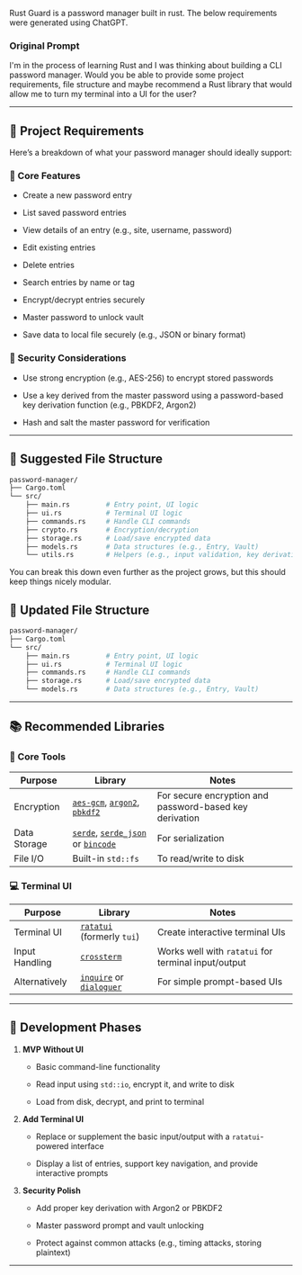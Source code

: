 Rust Guard is a password manager built in rust. The below requirements were generated using ChatGPT.

### Original Prompt
I'm in the process of learning Rust and I was thinking about building a CLI password manager. Would you be able to provide some project requirements, file structure and maybe recommend a Rust library that would allow me to turn my terminal into a UI for the user?

---

## 🚧 Project Requirements

Here’s a breakdown of what your password manager should ideally support:

### 🎯 Core Features

-  Create a new password entry
    
-  List saved password entries
    
-  View details of an entry (e.g., site, username, password)
    
-  Edit existing entries
    
-  Delete entries
    
-  Search entries by name or tag
    
-  Encrypt/decrypt entries securely
    
-  Master password to unlock vault
    
-  Save data to local file securely (e.g., JSON or binary format)
    

### 🔐 Security Considerations

- Use strong encryption (e.g., AES-256) to encrypt stored passwords
    
- Use a key derived from the master password using a password-based key derivation function (e.g., PBKDF2, Argon2)
    
- Hash and salt the master password for verification
    

---

## 🧱 Suggested File Structure

```bash
password-manager/
├── Cargo.toml
└── src/
    ├── main.rs         # Entry point, UI logic
    ├── ui.rs           # Terminal UI logic
    ├── commands.rs     # Handle CLI commands
    ├── crypto.rs       # Encryption/decryption
    ├── storage.rs      # Load/save encrypted data
    ├── models.rs       # Data structures (e.g., Entry, Vault)
    └── utils.rs        # Helpers (e.g., input validation, key derivation)
```

You can break this down even further as the project grows, but this should keep things nicely modular.

## 🧱 Updated File Structure

```bash
password-manager/
├── Cargo.toml
└── src/
    ├── main.rs         # Entry point, UI logic
    ├── ui.rs           # Terminal UI logic
    ├── commands.rs     # Handle CLI commands
    ├── storage.rs      # Load/save encrypted data
    └── models.rs       # Data structures (e.g., Entry, Vault)
```

---

## 📚 Recommended Libraries

### 🧰 Core Tools

|Purpose|Library|Notes|
|---|---|---|
|Encryption|[`aes-gcm`](https://crates.io/crates/aes-gcm), [`argon2`](https://crates.io/crates/argon2), [`pbkdf2`](https://crates.io/crates/pbkdf2)|For secure encryption and password-based key derivation|
|Data Storage|[`serde`](https://crates.io/crates/serde), [`serde_json`](https://crates.io/crates/serde_json) or [`bincode`](https://crates.io/crates/bincode)|For serialization|
|File I/O|Built-in `std::fs`|To read/write to disk|

### 💻 Terminal UI

|Purpose|Library|Notes|
|---|---|---|
|Terminal UI|[`ratatui`](https://crates.io/crates/ratatui) (formerly `tui`)|Create interactive terminal UIs|
|Input Handling|[`crossterm`](https://crates.io/crates/crossterm)|Works well with `ratatui` for terminal input/output|
|Alternatively|[`inquire`](https://crates.io/crates/inquire) or [`dialoguer`](https://crates.io/crates/dialoguer)|For simple prompt-based UIs|

---

## 🔧 Development Phases

1. **MVP Without UI**
    
    - Basic command-line functionality
        
    - Read input using `std::io`, encrypt it, and write to disk
        
    - Load from disk, decrypt, and print to terminal
        
2. **Add Terminal UI**
    
    - Replace or supplement the basic input/output with a `ratatui`-powered interface
        
    - Display a list of entries, support key navigation, and provide interactive prompts
        
3. **Security Polish**
    
    - Add proper key derivation with Argon2 or PBKDF2
        
    - Master password prompt and vault unlocking
        
    - Protect against common attacks (e.g., timing attacks, storing plaintext)
        

---



